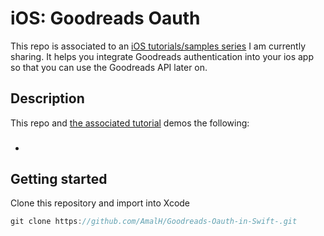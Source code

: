 # iOS: Goodreads Oauth

This repo is associated to an [iOS tutorials/samples series](http://pragmatictheories.tech/category/ios/) I am currently sharing.
It helps you integrate Goodreads authentication into your ios app so that you can use the Goodreads API later on.
## Description

This repo and [the associated tutorial](http://pragmatictheories.tech/category/ios/) demos the following:

* ###


## Getting started
Clone this repository and import into Xcode
```javascript
git clone https://github.com/AmalH/Goodreads-Oauth-in-Swift-.git
```
